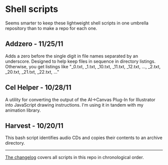Shell scripts
=============

Seems smarter to keep these lightweight shell scripts in one umbrella repository than to make a repo for each one.


Addzero - 11/25/11
------------------

Adds a zero before the single digit in file names separated by an underscore. Designed to help keep files in sequence in directory listings. Otherwise, you get listings like "_0.txt, _1.txt, _10.txt, _11.txt, _12.txt, ..., _2.txt, _20.txt, _21.txt, _22.txt, ..."


Cel Helper - 10/28/11
---------------------

A utility for converting the output of the AI->Canvas Plug-In for Illustrator into JavaScript drawing instructions. I'm using it in tandem with my animation library.


Harvest - 10/20/11
------------------

This bash script identifies audio CDs and copies their contents to an archive directory.


***

[The changelog][1] covers all scripts in this repo in chronological order.

[1]: https://github.com/parisminton/shellscripts/blob/master/CHANGELOG.md "See the changelog for parisminton's shell scripts"
